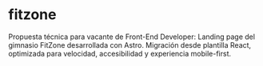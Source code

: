 # fitzone
Propuesta técnica para vacante de Front-End Developer: Landing page del gimnasio FitZone desarrollada con Astro. Migración desde plantilla React, optimizada para velocidad, accesibilidad y experiencia mobile-first.
